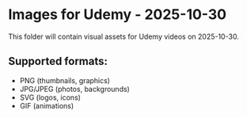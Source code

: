 # Images for Udemy - 2025-10-30

This folder will contain visual assets for Udemy videos on 2025-10-30.

## Supported formats:
- PNG (thumbnails, graphics)
- JPG/JPEG (photos, backgrounds)
- SVG (logos, icons)
- GIF (animations)
